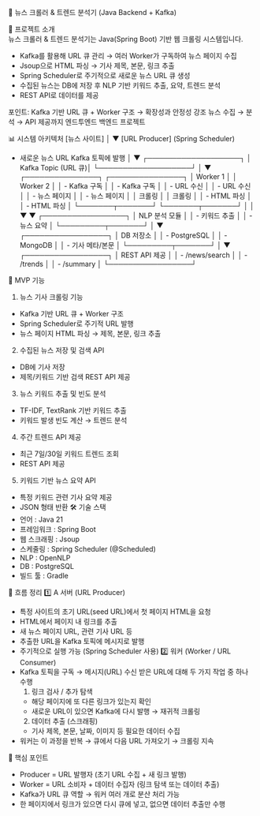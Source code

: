 📰 뉴스 크롤러 & 트렌드 분석기 (Java Backend + Kafka)  

📌 프로젝트 소개  
뉴스 크롤러 & 트렌드 분석기는 Java(Spring Boot) 기반 웹 크롤링 시스템입니다.
  - Kafka를 활용해 URL 큐 관리 → 여러 Worker가 구독하여 뉴스 페이지 수집
  - Jsoup으로 HTML 파싱 → 기사 제목, 본문, 링크 추출
  - Spring Scheduler로 주기적으로 새로운 뉴스 URL 큐 생성
  - 수집된 뉴스는 DB에 저장 후 NLP 기반 키워드 추출, 요약, 트렌드 분석
  - REST API로 데이터를 제공

  
포인트:
Kafka 기반 URL 큐 + Worker 구조 → 확장성과 안정성 강조
뉴스 수집 → 분석 → API 제공까지 엔드투엔드 백엔드 프로젝트


📊 시스템 아키텍처
[뉴스 사이트] 
      │
      ▼
[URL Producer] (Spring Scheduler)
  - 새로운 뉴스 URL Kafka 토픽에 발행
      │
      ▼
┌───────────────────┐
│ Kafka Topic (URL 큐)│
└───────────────────┘
      │
      ▼
┌───────────────┐      ┌───────────────┐
│ Worker 1      │      │ Worker 2      │
│ - Kafka 구독  │      │ - Kafka 구독  │
│ - URL 수신    │      │ - URL 수신    │
│ - 뉴스 페이지 │      │ - 뉴스 페이지 │
│   크롤링      │      │   크롤링      │
│ - HTML 파싱   │      │ - HTML 파싱   │
└───────┬───────┘      └───────┬───────┘
        │                     │
        ▼                     ▼
                 ┌─────────────────┐
                 │ NLP 분석 모듈    │
                 │ - 키워드 추출    │
                 │ - 뉴스 요약      │
                 └─────────┬───────┘
                           │
                           ▼
                 ┌─────────────────┐
                 │ DB 저장소        │
                 │ - PostgreSQL    │
                 │ - MongoDB       │
                 │ - 기사 메타/본문 │
                 └─────────┬───────┘
                           │
                           ▼
                 ┌─────────────────┐
                 │ REST API 제공    │
                 │ - /news/search   │
                 │ - /trends        │
                 │ - /summary       │
                 └─────────────────┘

🚀 MVP 기능
1. 뉴스 기사 크롤링 기능
  - Kafka 기반 URL 큐 + Worker 구조
  - Spring Scheduler로 주기적 URL 발행
  - 뉴스 페이지 HTML 파싱 → 제목, 본문, 링크 추출
2. 수집된 뉴스 저장 및 검색 API
  - DB에 기사 저장
  - 제목/키워드 기반 검색 REST API 제공

3. 뉴스 키워드 추출 및 빈도 분석
  - TF-IDF, TextRank 기반 키워드 추출
  - 키워드 발생 빈도 계산 → 트렌드 분석
4. 주간 트렌드 API 제공
  - 최근 7일/30일 키워드 트렌드 조회
  - REST API 제공
5. 키워드 기반 뉴스 요약 API
  - 특정 키워드 관련 기사 요약 제공
  - JSON 형태 반환
🛠 기술 스택
  - 언어 : Java 21
  - 프레임워크 : Spring Boot
  - 웹 스크래핑 : Jsoup
  - 스케줄링 : Spring Scheduler (@Scheduled)
  - NLP : OpenNLP
  - DB : PostgreSQL
  - 빌드 툴 : Gradle

📌 흐름 정리
1️⃣ A 서버 (URL Producer)

  - 특정 사이트의 초기 URL(seed URL)에서 첫 페이지 HTML을 요청
  - HTML에서 페이지 내 링크를 추출
  - 새 뉴스 페이지 URL, 관련 기사 URL 등
  - 추출한 URL을 Kafka 토픽에 메시지로 발행
  - 주기적으로 실행 가능 (Spring Scheduler 사용)
2️⃣ 워커 (Worker / URL Consumer)
  - Kafka 토픽을 구독 → 메시지(URL) 수신 받은 URL에 대해 두 가지 작업 중 하나 수행
    1. 링크 검사 / 추가 탐색
      - 해당 페이지에 또 다른 링크가 있는지 확인
      - 새로운 URL이 있으면 Kafka에 다시 발행 → 재귀적 크롤링
    2. 데이터 추출 (스크래핑)
      - 기사 제목, 본문, 날짜, 이미지 등 필요한 데이터 수집
  - 워커는 이 과정을 반복 → 큐에서 다음 URL 가져오기 → 크롤링 지속

🔑 핵심 포인트
  - Producer = URL 발행자 (초기 URL 수집 + 새 링크 발행)
  - Worker = URL 소비자 + 데이터 수집자 (링크 탐색 또는 데이터 추출)
  - Kafka가 URL 큐 역할 → 워커 여러 개로 분산 처리 가능
  - 한 페이지에서 링크가 있으면 다시 큐에 넣고, 없으면 데이터 추출만 수행
